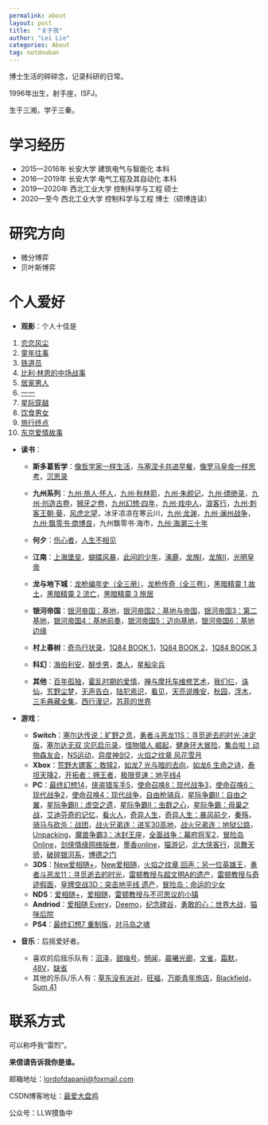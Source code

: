 ```yaml
---
permalink: about
layout: post
title:  "关于我"
author: "Lei Lie"
categories: About
tag: notdouban
---
```

博士生活的碎碎念，记录科研的日常。

1996年出生，射手座，ISFJ。

生于三湘，学于三秦。

# 学习经历

- 2015—2016年 长安大学 建筑电气与智能化 本科
- 2016—2019年 长安大学 电气工程及其自动化 本科
- 2019—2020年 西北工业大学 控制科学与工程 硕士
- 2020—至今 西北工业大学 控制科学与工程 博士（硕博连读）

# 研究方向

- 微分博弈
- 贝叶斯博弈

# 个人爱好

- **观影**：个人十佳是
1. [恋恋风尘](https://movie.douban.com/subject/1292330/)
2. [童年往事](https://movie.douban.com/subject/1300572/)
3. [铁道员](https://movie.douban.com/subject/1306634/)
4. [比利·林恩的中场战事](https://movie.douban.com/subject/25983044/)
5. [居家男人](https://movie.douban.com/subject/1301886/)
6. [一一](https://movie.douban.com/subject/1292434/)
7. [星际穿越](https://movie.douban.com/subject/1889243/)
8. [饮食男女](https://movie.douban.com/subject/1291818/)
9. [旅行终点](https://movie.douban.com/subject/25821461/)
10. [东京爱情故事](https://movie.douban.com/subject/1438760/)

- **读书**：
  
  - **斯多葛哲学**：[像哲学家一样生活](https://book.douban.com/subject/27167270/)，[与塞涅卡共进早餐](https://book.douban.com/subject/36152086/)，[像罗马皇帝一样思考](https://book.douban.com/subject/36170517/)，[沉思录](https://book.douban.com/subject/2359003/)
  
  - **九州系列**：[九州·旅人·怀人](https://book.douban.com/subject/26980565/)，[九州·秋林箭](https://book.douban.com/subject/2330635/)，[九州·朱颜记](https://book.douban.com/subject/1786536/)，[九州·缥缈录](https://book.douban.com/subject/1321017/)，[九州·创造古卷](https://book.douban.com/subject/2084961/)，[狮牙之卷](https://book.douban.com/subject/2265750/)，[九州幻想·四年](https://book.douban.com/subject/3864624/)，[九州·戏中人](https://book.douban.com/subject/10545414/)，[浪客行](https://book.douban.com/subject/25851030/)，[九州·刺客王朝·葵](https://book.douban.com/subject/4219418/)，[风虎北望](https://book.douban.com/subject/25844241/)，冰牙凉凉在寒云川，[九州·龙渊](https://book.douban.com/subject/5355649/)，[九州·澜州战争](https://book.douban.com/subject/5416595/)，[九州·飘零书·商博良](https://book.douban.com/subject/30334816/)，九州飘零书·海市，[九州·海潮三十年](https://book.douban.com/subject/5299772/)
  - **何夕**：[伤心者](https://book.douban.com/subject/26590999/)，[人生不相见](https://book.douban.com/subject/6151679/)
  - **江南**：[上海堡垒](https://book.douban.com/subject/3268399/)，[蝴蝶风暴](https://book.douban.com/subject/2127790/)，[此间的少年](https://book.douban.com/subject/1020459/)，[涿鹿](https://book.douban.com/subject/3674734/)，[龙族Ⅰ](https://book.douban.com/subject/4737329/)，[龙族Ⅱ](https://book.douban.com/subject/6434543/)，[光明皇帝](https://book.douban.com/subject/2011423/)
  - **龙与地下城**：[龙枪编年史（全三册）](https://book.douban.com/subject/7153409/)，[龙枪传奇（全三卷）](https://book.douban.com/subject/1015189/)，[黑暗精靈 1 故土](https://book.douban.com/subject/3214774/)，[黑暗精靈 2 流亡](https://book.douban.com/subject/3214779/)，[黑暗精靈 3 旅居](https://book.douban.com/subject/3214780/)
  - **银河帝国**：[银河帝国：基地](https://book.douban.com/subject/7065521/)，[银河帝国2：基地与帝国](https://book.douban.com/subject/7065529/)，[银河帝国3：第二基地](https://book.douban.com/subject/10604915/)，[银河帝国4：基地前奏](https://book.douban.com/subject/11525217/)，[银河帝国5：迈向基地](https://book.douban.com/subject/11528306/)，[银河帝国6：基地边缘](https://book.douban.com/subject/11528307/)
  - **村上春树**：[奇鸟行状录](https://book.douban.com/subject/25869143/)，[1Q84 BOOK 1](https://book.douban.com/subject/4742918/)，[1Q84 BOOK 2](https://book.douban.com/subject/4885241/)，[1Q84 BOOK 3](https://book.douban.com/subject/5502995/)
  - **科幻**：[海伯利安](https://book.douban.com/subject/25941890/)，[醉步男](https://book.douban.com/subject/30359030/)，[类人](https://book.douban.com/subject/1060448/)，[星船伞兵](https://book.douban.com/subject/1140729/)
  - **其他**：[百年孤独](https://book.douban.com/subject/6082808/)，[霍乱时期的爱情](https://book.douban.com/subject/10594787/)，[禅与摩托车维修艺术](https://book.douban.com/subject/6811366/)，[我们仨](https://book.douban.com/subject/19958089/)，[诛仙](https://book.douban.com/subject/2570719/)，[艽野尘梦](https://book.douban.com/subject/30235748/)，[无声告白](https://book.douban.com/subject/26382433/)，[陆犯焉识](https://book.douban.com/subject/25882276/)，[看见](https://book.douban.com/subject/20427187/)，[天亮说晚安](https://book.douban.com/subject/1037589/)，[秋园](https://book.douban.com/subject/34998019/)，[浮木](https://book.douban.com/subject/35479662/)，[三毛典藏全集](https://book.douban.com/subject/21346636/)，[西行漫记](https://book.douban.com/subject/1210036/)，[苏菲的世界](https://book.douban.com/subject/1045818/)
  
- **游戏**：
  
  - **Switch**：[塞尔达传说：旷野之息](https://www.douban.com/game/26817171/)，[勇者斗恶龙11S：寻觅逝去的时光·决定版](https://www.douban.com/game/30459604/)，[塞尔达无双 灾厄启示录](https://www.douban.com/game/35201788/)，[怪物猎人 崛起](https://www.douban.com/game/35206695/)，[健身环大冒险](https://www.douban.com/game/34824349/)，[集合啦！动物森友会](https://www.douban.com/game/30325263/)，[NS运动](https://www.douban.com/game/35764203/)，[异度神剑2](https://www.douban.com/game/26954563/)，[火焰之纹章 风花雪月](https://www.douban.com/game/27125990/)
  - **Xbox**：[荒野大镖客：救赎2](https://www.douban.com/game/26815212/)，[如龙7 光与暗的去向](https://www.douban.com/game/34809193/)，[如龙6 生命之诗](https://www.douban.com/game/26615838/)，[泰坦天降2](https://www.douban.com/game/26771824/)，[开拓者：拥王者](https://www.douban.com/game/30191533/)，[极限竞速：地平线4](https://www.douban.com/game/30243041/)
  - **PC**：[最终幻想14](https://www.douban.com/game/24756044/)，[侠盗猎车手5](https://www.douban.com/game/35688209/)，[使命召唤8：现代战争3](https://www.douban.com/game/10734081/)，[使命召唤6：现代战争2](https://www.douban.com/game/10734060/)，[使命召唤4：现代战争](https://www.douban.com/game/10734051/)，[自由枪骑兵](https://www.douban.com/game/10785799/)，[星际争霸Ⅱ：自由之翼](https://www.douban.com/game/10758493/)，[星际争霸Ⅱ：虚空之遗](https://www.douban.com/game/24381598/)，[星际争霸Ⅱ：虫群之心](https://www.douban.com/game/21348156/)，[星际争霸：母巢之战](https://www.douban.com/game/10787906/)，[艾迪芬奇的记忆](https://www.douban.com/game/26411799/)，[看火人](https://www.douban.com/game/26308123/)，[奇异人生](https://www.douban.com/game/26317250/)，[奇异人生：暴风前夕](https://www.douban.com/game/27067717/)，[秦殇](https://www.douban.com/game/10751238/)，[骑马与砍杀：战团](https://www.douban.com/game/26347117/)，[战火兄弟连：进军30高地](https://www.douban.com/game/10796668/)，[战火兄弟连：地狱公路](https://www.douban.com/game/23009563/)，[Unpacking](https://www.douban.com/game/34676679/)，[魔兽争霸3：冰封王座](https://www.douban.com/game/10745258/)，[全面战争：幕府将军2](https://www.douban.com/game/10738477/)，[冒险岛Online](https://www.douban.com/game/10751017/)，[剑侠情缘网络版叁](https://www.douban.com/game/10733564/)，[墨香online](https://www.douban.com/game/26938883/)，[猫游记](https://www.douban.com/game/30290181/)，[北大侠客行](https://www.douban.com/game/25728641/)，[凤舞天骄](https://www.douban.com/game/26366723/)，[破碎银河系](https://www.douban.com/game/20434145/)，[博德之门](https://www.douban.com/game/10757793/)
  - **3DS**：[New爱相随+](https://www.douban.com/game/26368641/)，[New爱相随](https://www.douban.com/game/25910118/)，[火焰之纹章 回声：另一位英雄王](https://www.douban.com/game/26960496/)，[勇者斗恶龙11：寻觅逝去的时光](https://www.douban.com/game/26803571/)，[雷顿教授与超文明A的遗产](https://www.douban.com/game/21423773/)，[雷顿教授与奇迹假面](https://www.douban.com/game/20501236/)，[皇牌空战3D：突击地平线 遗产](https://www.douban.com/game/26374347/)，[冒险岛：命运的少女](https://www.douban.com/game/26721857/)
  - **NDS**：[爱相随+](https://www.douban.com/game/25908297/)，[爱相随](https://www.douban.com/game/10755038/)，[雷顿教授与不可思议的小镇](https://www.douban.com/game/10744992/)
  - **Andriod**：[爱相随 Every](https://www.douban.com/game/30191479/)，[Deemo](https://www.douban.com/game/26367850/)，[纪念碑谷](https://www.douban.com/game/25865152/)，[勇敢的心：世界大战](https://www.douban.com/game/25922096/)，[猫咪后院](https://www.douban.com/game/26365586/)
  - **PS4**：[最终幻想7 重制版](https://www.douban.com/game/26425696/)，[对马岛之魂](https://www.douban.com/game/27185974/)
  
- **音乐**：后摇爱好者。
  - 喜欢的后摇乐队有：[沼泽](https://music.douban.com/musician/104862/)，[甜梅号](https://music.douban.com/musician/104572/)，[惘闻](https://music.douban.com/musician/104604/)，[晨曦光廊](https://music.douban.com/subject/21370818/)，[文雀](https://music.douban.com/musician/129128/)，[霜默](https://music.douban.com/subject/35088639/)，[48V](https://music.douban.com/musician/127555/)，[缺省](https://music.douban.com/subject/26998943/)
  - 其他的乐队/乐人有：[草东没有派对](https://music.douban.com/musician/133281/)，[旺福](https://music.douban.com/musician/104605/)，[万能青年旅店](https://music.douban.com/musician/104585/)，[Blackfield](https://music.douban.com/musician/100489/)，[Sum 41](https://music.douban.com/musician/103352/)

# 联系方式

可以称呼我“雷烈”。

**来信请告诉我你是谁。**

邮箱地址：lordofdapanji@foxmail.com

CSDN博客地址：[最爱大盘鸡](https://blog.csdn.net/Ruins_LEE?spm=1000.2115.3001.5343)

公众号：LLW摸鱼中